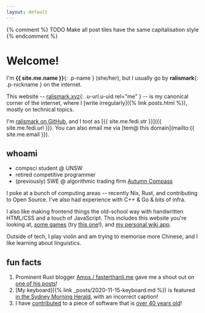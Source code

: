 ```yaml
---
layout: default
---
```


{% comment %}
TODO Make all post tiles have the same capitalisation style
{% endcomment %}

# Welcome!

<div class="h-card" markdown=1>

I'm **{{ site.me.name }}**{: .p-name } (she/her), but I usually go by **ralismark**{: .p-nickname } on the internet.

This website -- [ralismark.xyz](https://ralismark.xyz){: .u-url.u-uid rel="me" } -- is my canonical corner of the internet, where I [write irregularly]({% link posts.html %}), mostly on technical topics.

I'm [ralismark on GitHub](https://github.com/ralismark), and I toot as [{{ site.me.fedi.str }}]({{ site.me.fedi.url }}).
You can also email me via [tem@ this domain](mailto:{{ site.me.email }}).
<!--cloudflare email obfuscation means I can't u-email that last one-->

</div>

## whoami

- compsci student @ UNSW
- retired competitive programmer
- (previously) SWE @ algorithmic trading firm [Autumn Compass](https://autumncompass.com/)

I poke at a bunch of computing areas -- recently Nix, Rust, and contributing to Open Source.
I've also had experience with C++ & Go & bits of infra.

I also like making frontend things the old-school way with handwritten HTML/CSS and a touch of JavaScript.
This includes this website you're looking at, [some games] (try [this one]!), and [my personal wiki app].

[some games]: /webgames/
[this one]: /webgames/basalt-bashers/
[my personal wiki app]: /ibis-wiki/static/

Outside of tech, I play violin and am trying to memorise more Chinese, and I like learning about linguistics.

## fun facts

1. Prominent Rust blogger [Amos / fasterthanli.me](https://fasterthanli.me) gave me a shout out on [one of his posts](https://fasterthanli.me/series/making-our-own-executable-packer/part-12#:~:text=Thanks%20to%20ralismark)!
1. [My keyboard]({% link _posts/2020-11-15-keyboard.md %}) is featured [in the Sydney Morning Herald](https://12ft.io/https://www.smh.com.au/technology/people-are-spending-7500-on-keyboards-maybe-you-should-too-20220524-p5ao6h.html#:~:text=Keyboards%20can%20cost%20hundreds%20or%20even%20thousands%20of%20dollars), with an incorrect caption!
1. I have [contributed](https://github.com/shlomif/fortune-mod/commits?author=ralismark) to a piece of software that is [over 40 years old](https://en.wikipedia.org/wiki/Fortune_(Unix))!

